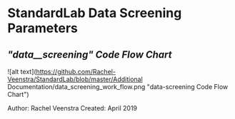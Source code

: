 # StandardLab Data Screening Parameters


## **_"data__screening" Code Flow Chart_**

![alt text](https://github.com/Rachel-Veenstra/StandardLab/blob/master/Additional Documentation/data_screening_work_flow.png "data-screening Code Flow Chart")

Author: Rachel Veenstra
Created: April 2019
